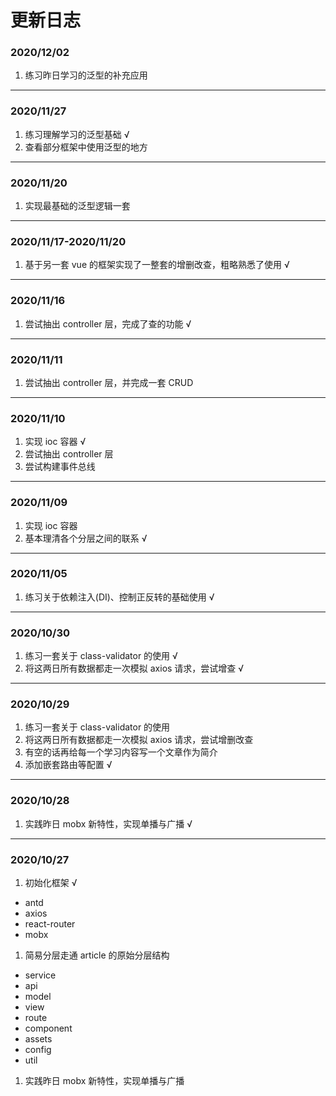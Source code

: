 # 更新日志

### 2020/12/02
1. 练习昨日学习的泛型的补充应用

--- 

### 2020/11/27
1. 练习理解学习的泛型基础 √
2. 查看部分框架中使用泛型的地方

--- 

### 2020/11/20
1. 实现最基础的泛型逻辑一套

--- 

### 2020/11/17-2020/11/20
1. 基于另一套 vue 的框架实现了一整套的增删改查，粗略熟悉了使用 √

--- 

### 2020/11/16
1. 尝试抽出 controller 层，完成了查的功能 √

--- 


### 2020/11/11
1. 尝试抽出 controller 层，并完成一套 CRUD

--- 

### 2020/11/10
1. 实现 ioc 容器 √
2. 尝试抽出 controller 层
3. 尝试构建事件总线

--- 

### 2020/11/09
1. 实现 ioc 容器
2. 基本理清各个分层之间的联系 √

--- 

### 2020/11/05
1. 练习关于依赖注入(DI)、控制正反转的基础使用 √

--- 

### 2020/10/30
1. 练习一套关于 class-validator 的使用 √
2. 将这两日所有数据都走一次模拟 axios 请求，尝试增查 √

--- 

### 2020/10/29
1. 练习一套关于 class-validator 的使用
2. 将这两日所有数据都走一次模拟 axios 请求，尝试增删改查
3. 有空的话再给每一个学习内容写一个文章作为简介
4. 添加嵌套路由等配置 √

--- 

### 2020/10/28
1. 实践昨日 mobx 新特性，实现单播与广播 √

--- 

### 2020/10/27
1. 初始化框架 √
  - antd
  - axios
  - react-router
  - mobx
1. 简易分层走通 article 的原始分层结构
  - service
  - api
  - model
  - view
  - route
  - component
  - assets
  - config
  - util
1. 实践昨日 mobx 新特性，实现单播与广播
